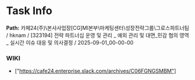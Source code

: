 # Task Info

**Path:** 카페24(주)\본사사업장\[CG]MI본부\마케팅센터\성장전략그룹\그로스파트너팀 / hknam / [323194] 전략 파트너십 운영 및 관리 _ 예외 관리 및 대면_민감 협의 영역 _ 실시간 이슈 대응 및 의사결정 / 2025-09-01_00-00-00

### WIKI
- ["https://cafe24.enterprise.slack.com/archives/C06FGNGSMBM"]

